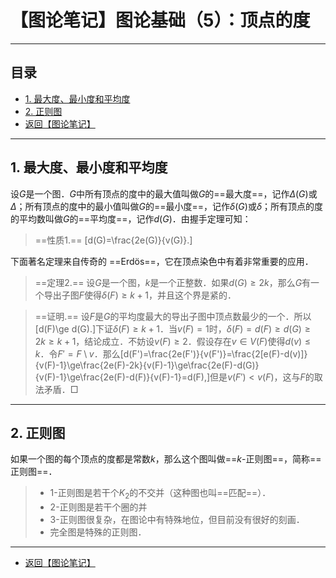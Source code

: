 # 【图论笔记】图论基础（5）：顶点的度

---

## 目录

+ <a href="#1">1. 最大度、最小度和平均度</a>
+ <a href="#2">2. 正则图</a>
+ <a href="/html/notes/graph-theory/graph-theory.html"> 返回【图论笔记】 </a>

---

## <a name="1"> 1. 最大度、最小度和平均度 </a>

设$G$是一个图．$G$中所有顶点的度中的最大值叫做$G$的==最大度==，记作$\Delta(G)$或$\Delta$；所有顶点的度中的最小值叫做$G$的==最小度==，记作$\delta(G)$或$\delta$；所有顶点的度的平均数叫做$G$的==平均度==，记作$d(G)$．由握手定理可知：

> ==性质1.== \[d(G)=\frac{2e(G)}{v(G)}.\]

下面著名定理来自传奇的 ==Erdös==，它在顶点染色中有着非常重要的应用．

> ==定理2.== 设$G$是一个图，$k$是一个正整数．如果$d(G)\ge2k$，那么$G$有一个导出子图$F$使得$\delta(F)\ge k+1$，并且这个界是紧的．

> ==证明.== 设$F$是$G$的平均度最大的导出子图中顶点数最少的一个．所以\[d(F)\ge d(G).\]下证$\delta(F)\ge k+1$．当$v(F)=1$时，$\delta(F)=d(F)\ge d(G)\ge 2k\ge k+1$，结论成立．不妨设$v(F)\ge2$．假设存在$v\in V(F)$使得$d(v)\le k$．令$F'=F\setminus v$．那么\[d(F')=\frac{2e(F')}{v(F')}=\frac{2[e(F)-d(v)]}{v(F)-1}\ge\frac{2e(F)-2k}{v(F)-1}\ge\frac{2e(F)-d(G)}{v(F)-1}\ge\frac{2e(F)-d(F)}{v(F)-1}=d(F),\]但是$v(F')<v(F)$，这与$F$的取法矛盾．$\Box$

---

## <a name="2"> 2. 正则图 </a>

如果一个图的每个顶点的度都是常数$k$，那么这个图叫做==$k$-正则图==，简称==正则图==．

> + 1-正则图是若干个$K_2$的不交并（这种图也叫==匹配==）．
> + 2-正则图是若干个圈的并
> + 3-正则图很复杂，在图论中有特殊地位，但目前没有很好的刻画．
> + 完全图是特殊的正则图．



---

+ <a href="/html/notes/graph-theory/graph-theory.html"> 返回【图论笔记】 </a>